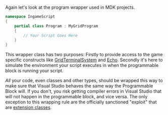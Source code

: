 Again let's look at the program wrapper used in MDK projects.

```csharp
namespace IngameScript
{
    partial class Program : MyGridProgram
    {
        // Your Script Goes Here
    }
}
```
This wrapper class has two purposes: Firstly to provide access to the game specific constructs like [GridTerminalSystem](https://github.com/malware-dev/MDK-SE/wiki/The-Grid-Terminal-System) and [Echo](https://github.com/malware-dev/MDK-SE/wiki/Debugging-Your-Scripts). Secondly it's here to simulate the environment your script executes in when the programmable block is running your script.

_All_ your code, even classes and other types, should be wrapped this way to make sure that Visual Studio behaves the same way the Programmable Block will. If you don't, you risk getting compiler errors in Visual Studio that will not happen in the programmable block, and vice versa. The only exception to this wrapping rule are the officially sanctioned "exploit" that are [extension classes](https://github.com/malware-dev/MDK-SE/wiki/Utility-Class-or-Extension-Class#extension-classes).